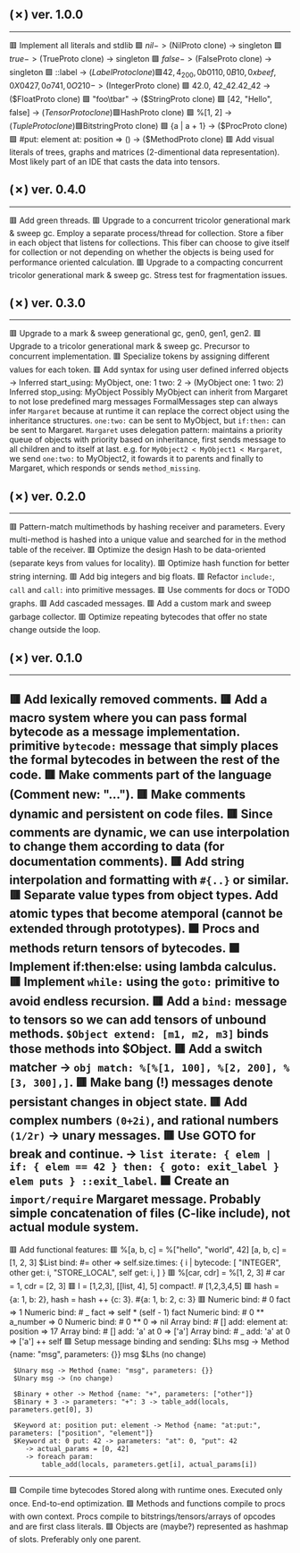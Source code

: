 ## (✗) ver. 1.0.0
-----------------
  🟥 Implement all literals and stdlib
    🟩 $nil                                                  -> ($NilProto clone)   -> singleton
    🟩 $true                                                 -> ($TrueProto clone)  -> singleton
    🟩 $false                                                -> ($FalseProto clone) -> singleton
    🟩 ::label                                               -> ($LabelProto clone)
    🟩 42, 4_200, 0b0110, 0B10, 0xbeef, 0X0427, 0o741, 0O210 -> ($IntegerProto clone)
    🟩 42.0, 42_42.42_42                                     -> ($FloatProto clone)
    🟩 "foo\tbar"                                            -> ($StringProto clone)
    🟩 [42, "Hello", false]                                  -> ($TensorProto clone)
    🟩 %{"a": 1, b: 2}                                       -> ($HashProto clone)
    🟩 %[1, 2]                                               -> ($TupleProto clone)
    🟩 %(1::1, 0::1)                                         -> ($BitstringProto clone)
    🟩 {a | a + 1}                                           -> ($ProcProto clone)
    🟩 #put: element at: position => ()                      -> ($MethodProto clone)
  🟥 Add visual literals of trees, graphs and matrices (2-dimentional data representation).
     Most likely part of an IDE that casts the data into tensors.

## (✗) ver. 0.4.0
-----------------
  🟥 Add green threads.
  🟥 Upgrade to a concurrent tricolor generational mark & sweep gc.
     Employ a separate process/thread for collection.
     Store a fiber in each object that listens for collections.
     This fiber can choose to give itself for collection or not depending on whether the objects is being used for performance oriented calculation.
  🟥 Upgrade to a compacting concurrent tricolor generational mark & sweep gc.
     Stress test for fragmentation issues.

## (✗) ver. 0.3.0
-----------------
  🟥 Upgrade to a mark & sweep generational gc, gen0, gen1, gen2.
  🟥 Upgrade to a tricolor generational mark & sweep gc.
     Precursor to concurrent implementation.
  🟥 Specialize tokens by assigning different values for each token.
  🟥 Add syntax for using user defined inferred objects -> Inferred start_using: MyObject, one: 1 two: 2   -> (MyObject one: 1 two: 2) Inferred stop_using: MyObject
     Possibly MyObject can inherit from Margaret to not lose predefined marg messages
     FormalMessages step can always infer `Margaret` because at runtime it can replace the correct object using the inheritance structures.
     `one:two:` can be sent to MyObject, but `if:then:` can be sent to Margaret.
     `Margaret` uses delegation pattern: maintains a priority queue of objects with priority based on inheritance, first sends message to all children and to itself at last.
     e.g. for `MyObject2 < MyObject1 < Margaret`, we send `one:two:` to MyObject2, it fowards it to parents and finally to Margaret, which responds or sends `method_missing`.

## (✗) ver. 0.2.0
-----------------
  🟥 Pattern-match multimethods by hashing receiver and parameters.
     Every multi-method is hashed into a unique value and searched for in the method table of the receiver.
  🟥 Optimize the design Hash to be data-oriented (separate keys from values for locality).
  🟥 Optimize hash function for better string interning.
  🟥 Add big integers and big floats.
  🟥 Refactor `include:`, `call` and `call:` into primitive messages.
  🟥 Use comments for docs or TODO graphs.
  🟥 Add cascaded messages.
  🟥 Add a custom mark and sweep garbage collector.
  🟥 Optimize repeating bytecodes that offer no state change outside the loop.

## (✗) ver. 0.1.0
-----------------
  🟥 Add lexically removed comments.
  🟥 Add a macro system where you can pass formal bytecode as a message implementation.
     primitive `bytecode:` message that simply places the formal bytecodes in between the rest of the code.
  🟥 Make comments part of the language (Comment new: "...").
  🟥 Make comments dynamic and persistent on code files.
  🟥 Since comments are dynamic, we can use interpolation to change them according to data (for documentation comments).
  🟥 Add string interpolation and formatting with `#{..}` or similar.
  🟥 Separate value types from object types.
     Add atomic types that become atemporal (cannot be extended through prototypes).
  🟩 Procs and methods return tensors of bytecodes.
  🟩 Implement if:then:else: using lambda calculus.
  🟥 Implement `while:` using the `goto:` primitive to avoid endless recursion.
  🟥 Add a `bind:` message to tensors so we can add tensors of unbound methods.
     `$Object extend: [m1, m2, m3]` binds those methods into $Object.
  🟥 Add a switch matcher -> `obj match: %[%[1, 100], %[2, 200], %[3, 300],]`.
  🟥 Make bang (!) messages denote persistant changes in object state.
  🟥 Add complex numbers `(0+2i)`, and rational numbers `(1/2r)` -> unary messages.
  🟥 Use GOTO for break and continue. -> `list iterate: { elem | if: { elem == 42 } then: { goto: exit_label } elem puts } ::exit_label`.
  🟩 Create an `import/require` Margaret message.
     Probably simple concatenation of files (C-like include), not actual module system.
  ---------------------------
  🟥 Add functional features:
  🟥 %[a, b, c] = %["hello", "world", 42]
  [a, b, c] = [1, 2, 3]
  $List bind: #= other => self.size.times: { i |
    bytecode: [
      "INTEGER", other get: i,
      "STORE_LOCAL", self get: i,
    ]
  }
  🟥 %[car, cdr] = %[1, 2, 3] # car = 1, cdr = [2, 3]
  🟥 l = [1,2,3], [[list, 4], 5] compact!. # [1,2,3,4,5]
  🟥 hash = {a: 1, b: 2}, hash = hash ++ {c: 3}. #{a: 1, b: 2, c: 3}
  🟥 Numeric bind: # 0 fact => 1
     Numeric bind: # _ fact => self * (self - 1) fact
     Numeric bind: # 0 ** a_number => 0
     Numeric bind: # 0 ** 0 => nil
     Array bind: # [] add: element at: position => 17
     Array bind: # [] add: 'a' at 0 => ['a']
     Array bind: # _ add: 'a' at 0 => ['a'] ++ self
  🟩 Setup message binding and sending:
     $Lhs msg -> Method {name: "msg", parameters: {}}
     msg $Lhs (no change)

     $Unary msg -> Method {name: "msg", parameters: {}}
     $Unary msg -> (no change)

     $Binary + other -> Method {name: "+", parameters: ["other"]}
     $Binary + 3 -> parameters: "+": 3 -> table_add(locals, parameters.get[0], 3)

     $Keyword at: position put: element -> Method {name: "at:put:", parameters: ["position", "element"]}
     $Keyword at: 0 put: 42 -> parameters: "at": 0, "put": 42
        -> actual_params = [0, 42]
        -> foreach param:
            table_add(locals, parameters.get[i], actual_params[i])
  ---------------------------
  🟩 Compile time bytecodes
     Stored along with runtime ones.
     Executed only once.
     End-to-end optimization.
  🟩 Methods and functions compile to procs with own context.
     Procs compile to bitstrings/tensors/arrays of opcodes and are first class literals.
  🟩 Objects are (maybe?) represented as hashmap of slots.
     Preferably only one parent.
